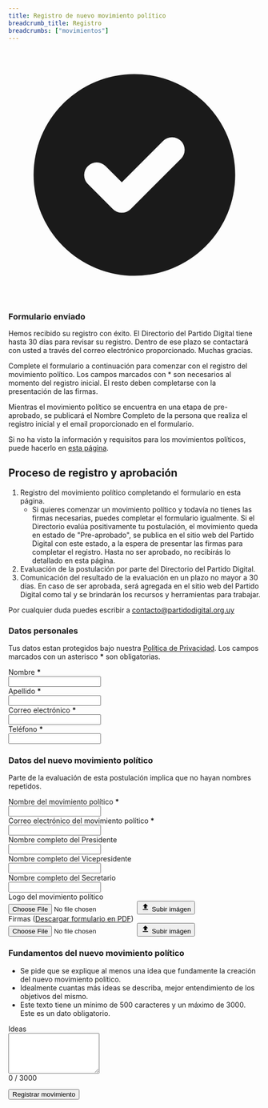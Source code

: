```yaml
---
title: Registro de nuevo movimiento político
breadcrumb_title: Registro
breadcrumbs: ["movimientos"]
---
```


<div class="rounded-md bg-green-50 p-4 mb-8 hidden" id="mensaje_ok">
  <div class="flex">
    <div class="flex-shrink-0">
      <svg class="h-5 w-5 text-green-400" xmlns="http://www.w3.org/2000/svg" viewBox="0 0 20 20" fill="currentColor" aria-hidden="true">
        <path fill-rule="evenodd" d="M10 18a8 8 0 100-16 8 8 0 000 16zm3.707-9.293a1 1 0 00-1.414-1.414L9 10.586 7.707 9.293a1 1 0 00-1.414 1.414l2 2a1 1 0 001.414 0l4-4z" clip-rule="evenodd" />
      </svg>
    </div>
    <div class="ml-3">
      <h3 class="text-sm font-medium text-green-800 !m-0 !p-0" style="line-height: 1 !important;">
        Formulario enviado
      </h3>
      <div class="mt-2 text-sm text-green-700">
        <p class="!m-0 !p-0 !mt-3">
          Hemos recibido su registro con éxito. El Directorio del Partido Digital tiene hasta 30 días para revisar su registro. Dentro de ese plazo se contactará con usted a través del correo electrónico proporcionado. Muchas gracias.
        </p>
      </div>
    </div>
  </div>
</div>

Complete el formulario a continuación para comenzar con el registro del movimiento político. Los campos marcados con \* son necesarios al momento del registro inicial. El resto deben completarse con la presentación de las firmas.

Mientras el movimiento político se encuentra en una etapa de pre-aprobado, se publicará el Nombre Completo de la persona que realiza el registro inicial y el email proporcionado en el formulario.

Si no ha visto la información y requisitos para los movimientos políticos, puede hacerlo en [esta página]({{site.url}}/movimientos).

## Proceso de registro y aprobación

1. Registro del movimiento político completando el formulario en esta página.
   - Si quieres comenzar un movimiento político y todavía no tienes las firmas necesarias, puedes completar el formulario igualmente. Si el Directorio evalúa positivamente tu postulación, el movimiento queda en estado de "Pre-aprobado", se publica en el sitio web del Partido Digital con este estado, a la espera de presentar las firmas para completar el registro. Hasta no ser aprobado, no recibirás lo detallado en esta página.
2. Evaluación de la postulación por parte del Directorio del Partido Digital.
3. Comunicación del resultado de la evaluación en un plazo no mayor a 30 días. En caso de ser aprobada, será agregada en el sitio web del Partido Digital como tal y se brindarán los recursos y herramientas para trabajar.

Por cualquier duda puedes escribir a [contacto@partidodigital.org.uy](mailto:contacto@partidodigital.org.uy)

<form class="space-y-8 divide-y divide-gray-200 dark:divide-gray-700 border border-transparent lg:border-gray-300 lg:dark:border-gray-700 px-4 pb-4 rounded-lg" role="form" method="post" action="https://info.partidodigital.org.uy/form/submit?formId=9" id="mauticform_movimientospoliticos" enctype="multipart/form-data">
    <div class="space-y-8 divide-y divide-gray-200 dark:divide-gray-700">
        <div>
            <div>
                <h3 class="text-lg leading-6 font-medium text-gray-900 dark:text-gray-100 mt-0">
                    Datos personales
                </h3>
                <p class="mb-0 mt-1 text-sm text-gray-500 dark:text-gray-400">
                    Tus datos estan protegidos bajo nuestra 
                    <a class="text-orange-500" href="{{site.url}}/documentos/politica-de-privacidad">Política de Privacidad</a>. Los campos marcados con un asterisco <b class="text-red-600 font-bold">*</b> son obligatorias.
                </p>
            </div>
            <div class="mt-6 grid grid-cols-1 gap-y-6 gap-x-4 sm:grid-cols-6">
                <div class="sm:col-span-3">
                    <label for="nombre" class="block text-sm font-medium text-gray-700 dark:text-gray-300">
                        Nombre <b class="text-red-600 font-bold">*</b>
                    </label>
                    <div class="mt-1">
                        <input type="text" required="" name="mauticform[nombre]" id="nombre" autocomplete="given-name" class="shadow-sm focus:ring-orange-500 focus:border-orange-500 block w-full sm:text-sm border-gray-300 rounded-md dark:bg-black dark:text-gray-200">
                    </div>
                </div>
                <div class="sm:col-span-3">
                    <label for="apellido" class="block text-sm font-medium text-gray-700 dark:text-gray-300">
                        Apellido <b class="text-red-600 font-bold">*</b>
                    </label>
                    <div class="mt-1">
                        <input type="text" required="" name="mauticform[apellido]" id="apellido" autocomplete="family-name" class="shadow-sm focus:ring-orange-500 focus:border-orange-500 block w-full sm:text-sm border-gray-300 rounded-md dark:bg-black dark:text-gray-200">
                    </div>
                </div>
                <div class="sm:col-span-3">
                    <label for="email" class="block text-sm font-medium text-gray-700 dark:text-gray-300">
                        Correo electrónico <b class="text-red-600 font-bold">*</b>
                    </label>
                    <div class="mt-1">
                        <input id="email" required="" name="mauticform[email]" type="email" autocomplete="email" class="shadow-sm focus:ring-orange-500 focus:border-orange-500 block w-full sm:text-sm border-gray-300 rounded-md dark:bg-black dark:text-gray-200">
                    </div>
                </div>
                <div class="sm:col-span-3">
                    <label for="email" class="block text-sm font-medium text-gray-700 dark:text-gray-300">
                        Teléfono <b class="text-red-600 font-bold">*</b>
                    </label>
                    <div class="mt-1">
                        <input id="telefono" required="" name="mauticform[telefono]" type="tel" autocomplete="tel-national" class="shadow-sm focus:ring-orange-500 focus:border-orange-500 block w-full sm:text-sm border-gray-300 rounded-md dark:bg-black dark:text-gray-200">
                    </div>
                </div>
            </div>
        </div>
        <div>
            <div>
                <h3 class="text-lg leading-6 font-medium text-gray-900 dark:text-gray-100">
                    Datos del nuevo movimiento político
                </h3>
                <p class="mb-0 mt-1 text-sm text-gray-500 dark:text-gray-400">
                    Parte de la evaluación de esta postulación implica que no hayan nombres repetidos.
                </p>
            </div>
            <div class="mt-6 grid grid-cols-1 gap-y-6 gap-x-4 sm:grid-cols-6">
                <div class="sm:col-span-3">
                    <label for="nombre-movimiento" class="block text-sm font-medium text-gray-700 dark:text-gray-300">
                        Nombre del movimiento político <b class="text-red-600 font-bold">*</b>
                    </label>
                    <div class="mt-1">
                        <input type="text" required="" name="mauticform[nombre_del_movimiento]" id="nombre-movimiento" class="shadow-sm focus:ring-orange-500 focus:border-orange-500 block w-full sm:text-sm border-gray-300 rounded-md dark:bg-black dark:text-gray-200">
                    </div>
                </div>
                <div class="sm:col-span-3">
                    <label for="email-movimiento" class="block text-sm font-medium text-gray-700 dark:text-gray-300">
                        Correo electrónico del movimiento político <b class="text-red-600 font-bold">*</b>
                    </label>
                    <div class="mt-1">
                        <input id="email-movimiento" required="" name="mauticform[correo_electronico_del_mo]" type="email" class="shadow-sm focus:ring-orange-500 focus:border-orange-500 block w-full sm:text-sm border-gray-300 rounded-md dark:bg-black dark:text-gray-200">
                    </div>
                </div>
                <div class="sm:col-span-3">
                    <label for="presidente" class="block text-sm font-medium text-gray-700 dark:text-gray-300">
                        Nombre completo del Presidente
                    </label>
                    <div class="mt-1">
                        <input type="text" name="mauticform[presidente_del_movimiento]" id="presidente" class="shadow-sm focus:ring-orange-500 focus:border-orange-500 block w-full sm:text-sm border-gray-300 rounded-md dark:bg-black dark:text-gray-200">
                    </div>
                </div>
                <div class="sm:col-span-3">
                    <label for="vicepresidente" class="block text-sm font-medium text-gray-700 dark:text-gray-300">
                        Nombre completo del Vicepresidente
                    </label>
                    <div class="mt-1">
                        <input id="vicepresidente" name="mauticform[vicepresidente_del_movimi]" type="text" class="shadow-sm focus:ring-orange-500 focus:border-orange-500 block w-full sm:text-sm border-gray-300 rounded-md dark:bg-black dark:text-gray-200">
                    </div>
                </div>
                <div class="sm:col-span-3">
                    <label for="secretario" class="block text-sm font-medium text-gray-700 dark:text-gray-300">
                        Nombre completo del Secretario
                    </label>
                    <div class="mt-1">
                        <input id="secretario" name="mauticform[secretario]" type="text" class="shadow-sm focus:ring-orange-500 focus:border-orange-500 block w-full sm:text-sm border-gray-300 rounded-md dark:bg-black dark:text-gray-200">
                    </div>
                </div>
            </div>
        </div>
        <div>
            <div class="mt-6 grid grid-cols-1 gap-y-6 gap-x-4 sm:grid-cols-6">
                <div class="sm:col-span-3">
                    <label for="logo" class="block text-sm font-medium text-gray-700 dark:text-gray-300">
                        Logo del movimiento político
                    </label>
                    <div class="mt-1">
                        <div class="overflow-hidden relative w-full">
                            <input class="peer cursor-pointer absolute block px-4 h-full w-full opacity-0 right-0 top-0" type="file" name="mauticform[logo_del_movimiento]" accept="image/*" id="logo"/>
                            <button class="bg-orange-500 text-white font-bold h-[38px] py-1 px-4 w-full inline-flex items-center rounded-lg justify-center peer-hover:bg-orange-700 peer-hover:border-orange-700" id="logo_button">
                                <svg class="flex-none fill-current text-white w-5" viewBox="0 0 24 24" width="18" xmlns="http://www.w3.org/2000/svg">
                                    <path d="M0 0h24v24H0z" fill="none"/>
                                    <path d="M9 16h6v-6h4l-7-7-7 7h4zm-4 2h14v2H5z"/>
                                </svg>
                                <span class="ml-2 overflow-hidden truncate w-auto" id="logo_text">Subir imágen</span>
                            </button>
                        </div>
                    </div>
                </div>
                <div class="sm:col-span-3">
                    <label for="firmas" class="block text-sm font-medium text-gray-700 dark:text-gray-300">
                        Firmas (<a href="{{site.url}}/assets/docs/Registro_de_nuevo_movimiento_político_Partido_Digital.pdf" download="Firmas Nuevo Movimiento Partido Digital">Descargar formulario en PDF</a>)
                    </label>
                    <div class="mt-1">
                        <div class="overflow-hidden relative w-full">
                            <input class="peer cursor-pointer absolute block px-4 h-full w-full opacity-0 right-0 top-0" type="file" name="mauticform[firmas_de_aprobacion]" accept="image/*" id="firmas"/>
                            <button class="bg-orange-500 text-white font-bold h-[38px] py-1 px-4 w-full inline-flex items-center rounded-lg justify-center peer-hover:bg-orange-700 peer-hover:border-orange-700" id="firmas_button">
                                <svg class="flex-none fill-current text-white w-5" viewBox="0 0 24 24" width="18" xmlns="http://www.w3.org/2000/svg">
                                    <path d="M0 0h24v24H0z" fill="none"/>
                                    <path d="M9 16h6v-6h4l-7-7-7 7h4zm-4 2h14v2H5z"/>
                                </svg>
                                <span class="ml-2 overflow-hidden truncate w-auto" id="firmas_text">Subir imágen</span>
                            </button>
                        </div>
                    </div>
                </div>
            </div>
        </div>
        <div>
            <div>
                <h3 class="text-lg leading-6 font-medium text-gray-900 dark:text-gray-100">
                    Fundamentos del nuevo movimiento político
                </h3>
                <ul class="mb-0 mt-1 text-sm text-gray-500 dark:text-gray-400">
                    <li>Se pide que se explique al menos una idea que fundamente la creación del nuevo movimiento político.</li>
                    <li>Idealmente cuantas más ideas se describa, mejor entendimiento de los objetivos del mismo.</li>
                    <li>Este texto tiene un mínimo de 500 caracteres y un máximo de 3000. Este es un dato obligatorio.</li>
                </ul>
            </div>
            <div class="mt-6 grid grid-cols-1 gap-y-6 gap-x-4 sm:grid-cols-6">
                <div class="sm:col-span-6">
                    <label for="ideas" class="block text-sm font-medium text-gray-700 dark:text-gray-300">
                        Ideas
                    </label>
                    <div class="mt-1">
                        <textarea name="mauticform[ideas_movimiento]" rows="5" id="ideas" minlength="500" maxlength="3000" class="shadow-sm focus:ring-orange-500 focus:border-orange-500 block w-full sm:text-sm border-gray-300 rounded-md dark:bg-black dark:text-gray-200" pattern=".{500,3000}"></textarea>
                        <div id="contador" class="text-right text-gray-400 text-sm pt-2">
                            <span id="actual" class="text-red-700">0</span>
                            <span id="maximo">/ 3000</span>
                        </div>
                    </div>
                </div>
            </div>
        </div>
    </div>
    <div class="pt-5">
        <div class="flex justify-end items-center">
            <p class="mb-0 text-red-700 leading-0 !m-0 !p-0 dark:text-gray-400" id="mensaje"></p>
            <button type="submit" id="registro_movimiento" class="ml-3 inline-flex justify-center py-2 px-4 border border-transparent shadow-sm text-sm font-medium rounded-md text-white bg-orange-500 hover:bg-orange-500 focus:outline-none focus:ring-2 focus:ring-offset-2 focus:ring-orange-500 disabled:opacity-50 disabled:cursor-wait" value="" name="mauticform[submit]">
                Registrar movimiento
            </button>
            <input type="hidden" name="mauticform[formId]" id="mauticform_movimientospoliticos_id" value="9">
            <input type="hidden" name="mauticform[return]" id="mauticform_movimientospoliticos_return" value="">
            <input type="hidden" name="mauticform[formName]" id="mauticform_movimientospoliticos_name" value="movimientospoliticos">
        </div>
    </div>
</form>

<script type='text/javascript' src='{{site.url}}/assets/scripts/movimiento.js'></script>